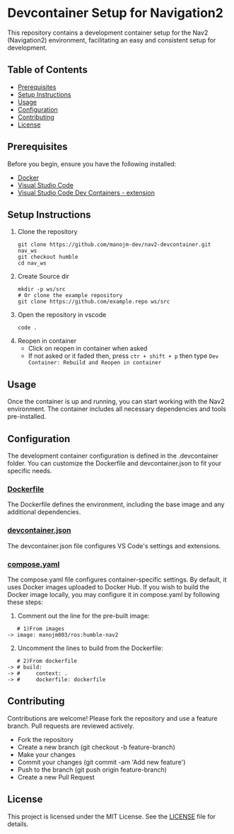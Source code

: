 # Devcontainer Setup for Navigation2
This repository contains a development container setup for the Nav2 (Navigation2) environment, facilitating an easy and consistent setup for development.

## Table of Contents
- [Prerequisites](#Prerequisites)
- [Setup Instructions](#SetupInstructions)
- [Usage](#Usage)
- [Configuration](#Configuration)
- [Contributing](#Contributing)
- [License](#License)

## Prerequisites
Before you begin, ensure you have the following installed:

- [Docker](https://docs.docker.com/get-docker/)
- [Visual Studio Code](https://code.visualstudio.com/)
- [Visual Studio Code Dev Containers - extension](https://marketplace.visualstudio.com/items?itemName=ms-vscode-remote.remote-containers)

## Setup Instructions
1) Clone the repository
   ```
   git clone https://github.com/manojm-dev/nav2-devcontainer.git nav_ws
   git checkout humble
   cd nav_ws
   ```
2) Create Source dir
   ```
   mkdir -p ws/src
   # Or clone the example repository
   git clone https://github.com/example.repo ws/src
   ```
3) Open the repository in vscode
   ```
   code .
   ```
4) Reopen in container
   - Click on reopen in container when asked
   - If not asked or it faded then, press `ctr + shift + p` then type `Dev Container: Rebuild and Reopen in container`
     
## Usage
Once the container is up and running, you can start working with the Nav2 environment. The container includes all necessary dependencies and tools pre-installed.

## Configuration
The development container configuration is defined in the .devcontainer folder. You can customize the Dockerfile and devcontainer.json to fit your specific needs.

### [Dockerfile](https://github.com/manojm-dev/nav2-devcontainer/blob/humble/.devcontainer/devcontainer.json)
The Dockerfile defines the environment, including the base image and any additional dependencies.

### [devcontainer.json](https://github.com/manojm-dev/nav2-devcontainer/blob/humble/.devcontainer/devcontainer.json)
The devcontainer.json file configures VS Code's settings and extensions.

### [compose.yaml](https://github.com/manojm-dev/nav2-devcontainer/blob/humble/.devcontainer/docker-compose.yml)
The compose.yaml file configures container-specific settings. By default, it uses Docker images uploaded to Docker Hub. If you wish to build the Docker image locally, you may configure it in compose.yaml by following these steps:

1) Comment out the line for the pre-built image:
```
   # 1)From images
-> image: manojm003/ros:humble-nav2
```

2) Uncomment the lines to build from the Dockerfile:
```
   # 2)From dockerfile
-> # build:
-> #     context: .
-> #     dockerfile: dockerfile
```
## Contributing
Contributions are welcome! Please fork the repository and use a feature branch. Pull requests are reviewed actively.

- Fork the repository
- Create a new branch (git checkout -b feature-branch)
- Make your changes
- Commit your changes (git commit -am 'Add new feature')
- Push to the branch (git push origin feature-branch)
- Create a new Pull Request

## License
This project is licensed under the MIT License. See the [LICENSE](https://github.com/manojm-dev/nav2-devcontainer/blob/humble/LICENSE) file for details.

